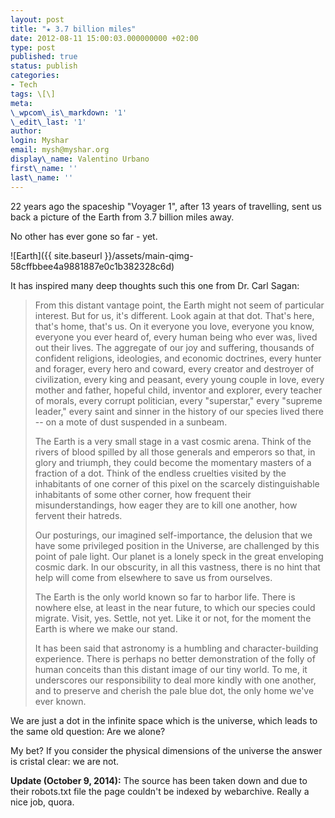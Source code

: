 ```yaml
---
layout: post
title: "★ 3.7 billion miles"
date: 2012-08-11 15:00:03.000000000 +02:00
type: post
published: true
status: publish
categories:
- Tech
tags: \[\]
meta:
\_wpcom\_is\_markdown: '1'
\_edit\_last: '1'
author:
login: Myshar
email: mysh@myshar.org
display\_name: Valentino Urbano
first\_name: ''
last\_name: ''
---
```


22 years ago the spaceship "Voyager 1", after 13 years of travelling, sent us back a picture of the Earth from 3.7 billion miles away.

No other has ever gone so far - yet.

![Earth]({{ site.baseurl }}/assets/main-qimg-58cffbbee4a9881887e0c1b382328c6d)

It has inspired many deep thoughts such this one from Dr. Carl Sagan:

> From this distant vantage point, the Earth might not seem of particular interest. But for us, it's different. Look again at that dot. That's here, that's home, that's us. On it everyone you love, everyone you know, everyone you ever heard of, every human being who ever was, lived out their lives. The aggregate of our joy and suffering, thousands of confident religions, ideologies, and economic doctrines, every hunter and forager, every hero and coward, every creator and destroyer of civilization, every king and peasant, every young couple in love, every mother and father, hopeful child, inventor and explorer, every teacher of morals, every corrupt politician, every "superstar," every "supreme leader," every saint and sinner in the history of our species lived there -- on a mote of dust suspended in a sunbeam.
> 
> The Earth is a very small stage in a vast cosmic arena. Think of the rivers of blood spilled by all those generals and emperors so that, in glory and triumph, they could become the momentary masters of a fraction of a dot. Think of the endless cruelties visited by the inhabitants of one corner of this pixel on the scarcely distinguishable inhabitants of some other corner, how frequent their misunderstandings, how eager they are to kill one another, how fervent their hatreds.
> 
> Our posturings, our imagined self-importance, the delusion that we have some privileged position in the Universe, are challenged by this point of pale light. Our planet is a lonely speck in the great enveloping cosmic dark. In our obscurity, in all this vastness, there is no hint that help will come from elsewhere to save us from ourselves.
> 
> The Earth is the only world known so far to harbor life. There is nowhere else, at least in the near future, to which our species could migrate. Visit, yes. Settle, not yet. Like it or not, for the moment the Earth is where we make our stand.
> 
> It has been said that astronomy is a humbling and character-building experience. There is perhaps no better demonstration of the folly of human conceits than this distant image of our tiny world. To me, it underscores our responsibility to deal more kindly with one another, and to preserve and cherish the pale blue dot, the only home we've ever known.

We are just a dot in the infinite space which is the universe, which leads to the same old question: Are we alone?

My bet? If you consider the physical dimensions of the universe the answer is cristal clear: we are not.

**Update (October 9, 2014):** The source has been taken down and due to their robots.txt file the page couldn't be indexed by webarchive. Really a nice job, quora.